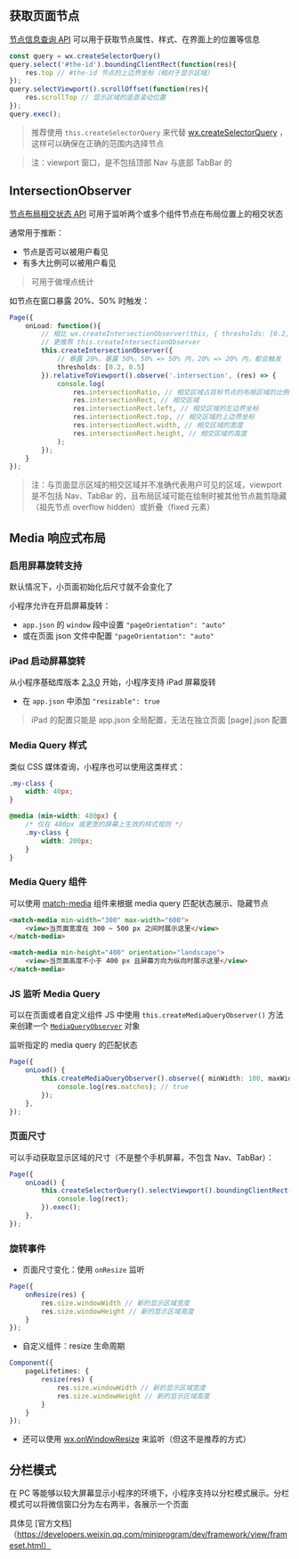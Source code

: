 ## 获取页面节点

[节点信息查询 API](https://developers.weixin.qq.com/miniprogram/dev/api/wxml/wx.createSelectorQuery.html) 可以用于获取节点属性、样式、在界面上的位置等信息

```js
const query = wx.createSelectorQuery()
query.select('#the-id').boundingClientRect(function(res){
    res.top // #the-id 节点的上边界坐标（相对于显示区域）
});
query.selectViewport().scrollOffset(function(res){
    res.scrollTop // 显示区域的竖直滚动位置
});
query.exec();
```

> 推荐使用 `this.createSelectorQuery` 来代替 [wx.createSelectorQuery](https://developers.weixin.qq.com/miniprogram/dev/api/wxml/wx.createSelectorQuery.html) ，这样可以确保在正确的范围内选择节点

> 注：viewport 窗口，是不包括顶部 Nav 与底部 TabBar 的

## IntersectionObserver

[节点布局相交状态 API](https://developers.weixin.qq.com/miniprogram/dev/api/wxml/wx.createIntersectionObserver.html) 可用于监听两个或多个组件节点在布局位置上的相交状态

通常用于推断：

- 节点是否可以被用户看见
- 有多大比例可以被用户看见

> 可用于做埋点统计

如节点在窗口暴露 20%、50% 时触发：

```ts
Page({
    onLoad: function(){
        // 相比 wx.createIntersectionObserver(this, { thresholds: [0.2, 0.5] })
        // 更推荐 this.createIntersectionObserver
		this.createIntersectionObserver({
            // 暴露 20%，暴露 50%，50% => 50% 内，20% => 20% 内，都会触发
          	thresholds: [0.2, 0.5]
        }).relativeToViewport().observe('.intersection', (res) => {
            console.log(
                res.intersectionRatio, // 相交区域占目标节点的布局区域的比例
                res.intersectionRect, // 相交区域
                res.intersectionRect.left, // 相交区域的左边界坐标
                res.intersectionRect.top, // 相交区域的上边界坐标
                res.intersectionRect.width, // 相交区域的宽度
                res.intersectionRect.height, // 相交区域的高度
            );
        });
    }
});
```

> 注：与页面显示区域的相交区域并不准确代表用户可见的区域，viewport 是不包括 Nav、TabBar 的，且布局区域可能在绘制时被其他节点裁剪隐藏（祖先节点 overflow hidden）或折叠（fixed 元素）

## Media 响应式布局

### 启用屏幕旋转支持

默认情况下，小页面初始化后尺寸就不会变化了

小程序允许在开启屏幕旋转：

- `app.json` 的 `window` 段中设置 `"pageOrientation": "auto"` 
- 或在页面 json 文件中配置 `"pageOrientation": "auto"`

### iPad 启动屏幕旋转

从小程序基础库版本 [2.3.0](https://developers.weixin.qq.com/miniprogram/dev/framework/compatibility.html) 开始，小程序支持 iPad 屏幕旋转

- 在 `app.json` 中添加 `"resizable": true`

> iPad 的配置只能是 app.json 全局配置，无法在独立页面 [page].json 配置

### Media Query 样式

类似 CSS 媒体查询，小程序也可以使用这类样式：

```css
.my-class {
    width: 40px;
}

@media (min-width: 480px) {
    /* 仅在 480px 或更宽的屏幕上生效的样式规则 */
    .my-class {
        width: 200px;
    }
}
```

### Media Query 组件

可以使用 [match-media](https://developers.weixin.qq.com/miniprogram/dev/component/match-media.html) 组件来根据 media query 匹配状态展示、隐藏节点

```html
<match-media min-width="300" max-width="600">
    <view>当页面宽度在 300 ~ 500 px 之间时展示这里</view>
</match-media>

<match-media min-height="400" orientation="landscape">
    <view>当页面高度不小于 400 px 且屏幕方向为纵向时展示这里</view>
</match-media>
```

### JS 监听 Media Query

可以在页面或者自定义组件 JS 中使用 `this.createMediaQueryObserver()` 方法来创建一个 [`MediaQueryObserver`](https://developers.weixin.qq.com/miniprogram/dev/api/wxml/MediaQueryObserver.html) 对象

监听指定的 media query 的匹配状态

```ts
Page({
    onLoad() {
        this.createMediaQueryObserver().observe({ minWidth: 100, maxWidth: 800 }, res => {
            console.log(res.matches); // true
        });
    },
});
```

### 页面尺寸

可以手动获取显示区域的尺寸（不是整个手机屏幕，不包含 Nav、TabBar）：

```ts
Page({
    onLoad() {
        this.createSelectorQuery().selectViewport().boundingClientRect(rect => {
            console.log(rect);
        }).exec();
    },
});
```

### 旋转事件

- 页面尺寸变化：使用 `onResize` 监听

```ts
Page({
    onResize(res) {
        res.size.windowWidth // 新的显示区域宽度
        res.size.windowHeight // 新的显示区域高度
    }
});
```

- 自定义组件：resize 生命周期

```ts
Component({
    pageLifetimes: {
        resize(res) {
            res.size.windowWidth // 新的显示区域宽度
            res.size.windowHeight // 新的显示区域高度
        }
    }
});
```

- 还可以使用 [wx.onWindowResize](https://developers.weixin.qq.com/miniprogram/dev/api/ui/window/wx.onWindowResize.html) 来监听（但这不是推荐的方式）

## 分栏模式

在 PC 等能够以较大屏幕显示小程序的环境下，小程序支持以分栏模式展示。分栏模式可以将微信窗口分为左右两半，各展示一个页面

具体见 [官方文档]（https://developers.weixin.qq.com/miniprogram/dev/framework/view/frameset.html）

